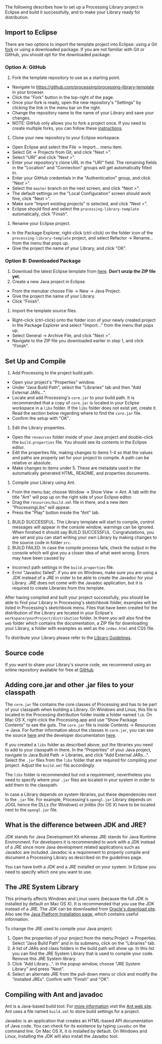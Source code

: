 The following describes how to set up a Processing Library project in Eclipse and build it successfully, and to make your Library ready for distribution.

## Import to Eclipse

There are two options to import the template project into Eclipse: using a Git [fork](https://help.github.com/articles/fork-a-repo) or using a downloaded package. If you are not familiar with Git or GitHub, you should opt for the downloaded package.

### Option A: GitHub

1. Fork the template repository to use as a starting point.
  * Navigate to https://github.com/processing/processing-library-template in your browser.
  * Click the "Fork" button in the top-right of the page.
  * Once your fork is ready, open the new repository's "Settings" by clicking the link in the menu bar on the right.
  * Change the repository name to the name of your Library and save your changes.
  * NOTE: GitHub only allows you to fork a project once. If you need to create multiple forks, you can follow these [instructions](https://beeznest.wordpress.com/2013/12/26/creating-multiple-forks-using-upstream-branches/).
1. Clone your new repository to your Eclipse workspace.
  * Open Eclipse and select the File → Import... menu item.
  * Select Git → Projects from Git, and click "Next >".
  * Select "URI" and click "Next >". 
  * Enter your repository's clone URL in the "URI" field. The remaining fields in the "Location" and "Connection" groups will get automatically filled in.
  * Enter your GitHub credentials in the "Authentication" group, and click "Next >".
  * Select the `master` branch on the next screen, and click "Next >".
  * The default settings on the "Local Configuration" screen should work fine, click "Next >".
  * Make sure "Import existing projects" is selected, and click "Next >".
  * Eclipse should find and select the `processing-library-template` automatically, click "Finish".
1. Rename your Eclipse project.
  * In the Package Explorer, right-click (ctrl-click) on the folder icon of the `processing-library-template` project, and select Refactor → Rename... from the menu that pops up. 
  * Give the project the name of your Library, and click "OK".
  
### Option B: Downloaded Package

1. Download the latest Eclipse template from [here](https://github.com/processing/processing-library-template/releases). **Don't unzip the ZIP file yet.**
1. Create a new Java project in Eclipse. 
  * From the menubar choose File → New → Java Project. 
  * Give the project the name of your Library. 
  * Click "Finish".
1. Import the template source files.
  * Right-click (ctrl-click) onto the folder icon of your newly created project in the Package Explorer and select "Import..." from the menu that pops up. 
  * Select General → Archive File, and click "Next >".
  * Navigate to the ZIP file you downloaded earlier in step 1, and click "Finish".

## Set Up and Compile

1. Add Processing to the project build path.
  * Open your project's "Properties" window. 
  * Under "Java Build Path", select the "Libraries" tab and then "Add External JARs...". 
  * Locate and add Processing's `core.jar` to your build path. It is recommended that a copy of `core.jar` is located in your Eclipse workspace in a `libs` folder. If the `libs` folder does not exist yet, create it. Read the section below regarding where to find the `core.jar` file.
  * Confirm the setup with "OK".
1. Edit the Library properties.
  * Open the `resources` folder inside of your Java project and double-click the `build.properties` file. You should see its contents in the Eclipse editor. 
  * Edit the properties file, making changes to items 1-4 so that the values and paths are properly set for your project to compile. A path can be relative or absolute.
  * Make changes to items under 5. These are metadata used in the automatically generated HTML, README, and properties documents.
1. Compile your Library using Ant.
  * From the menu bar, choose Window → Show View → Ant. A tab with the title "Ant" will pop up on the right side of your Eclipse editor. 
  * Drag the `resources/build.xml` file in there, and a new item "ProcessingLibs" will appear. 
  * Press the "Play" button inside the "Ant" tab.
1. BUILD SUCCESSFUL. The Library template will start to compile, control messages will appear in the console window, warnings can be ignored. When finished it should say BUILD SUCCESSFUL. Congratulations, you are set and you can start writing your own Library by making changes to the source code in folder `src`.
1. BUILD FAILED. In case the compile process fails, check the output in the console which will give you a closer idea of what went wrong. Errors may have been caused by
  * Incorrect path settings in the `build.properties` file.
  * Error "Javadoc failed". if you are on Windows, make sure you are using a JDK instead of a JRE in order to be able to create the Javadoc for your Library. JRE does not come with the Javadoc application, but it is required to create Libraries from this template.

After having compiled and built your project successfully, you should be able to find your Library in Processing's sketchbook folder, examples will be listed in Processing's sketchbook menu. Files that have been created for the distribution of the Library are located in your Eclipse's `workspace/yourProject/distribution` folder. In there you will also find the `web` folder which contains the documentation, a ZIP file for downloading your Library, a folder with examples as well as the `index.html` and CSS file.

To distribute your Library please refer to the [Library Guidelines](https://github.com/processing/processing/wiki/Library-Guidelines).

## Source code

If you want to share your Library's source code, we recommend using an online repository available for free at [GitHub](https://github.com/).

## Adding core.jar and other .jar files to your classpath

The `core.jar` file contains the core classes of Processing and has to be part of your classpath when building a Library. On Windows and Linux, this file is located in the Processing distribution folder inside a folder named `lib`. On Mac OS X, right-click the Processing.app and use "Show Package Contents" to see the guts. The `core.jar` file is inside Contents → Resources → Java. For further information about the classes in `core.jar`, you can see the source [here](http://code.google.com/p/processing/source/browse/trunk/processing#processing/core) and the developer documentation [here](http://processing.googlecode.com/svn/trunk/processing/build/javadoc/core/index.html).

If you created a `libs` folder as described above, put the libraries you need to add to your classpath in there. In the "Properties" of your Java project, navigate to Java Build Path → Libraries, and click "Add External JARs...". Select the `.jar` files from the `libs` folder that are required for compiling your project. Adjust the `build.xml` file accordingly.

The `libs` folder is recommended but not a requirement, nevertheless you need to specify where your `.jar` files are located in your system in order to add them to the classpath.

In case a Library depends on system libraries, put these dependencies next to the `.jar` file. For example, Processing's `opengl.jar` Library depends on JOGL hence the DLLs (for Windows) or jnilibs (for OS X) have to be located next to the `opengl.jar` file.

## What is the difference between JDK and JRE?

JDK stands for Java Development Kit whereas JRE stands for Java Runtime Environment. For developers it is recommended to work with a JDK instead of a JRE since more Java development related applications such as Javadoc are included. Javadoc is a requirement to properly compile and document a Processing Library as described on the guidelines page.

You can have both a JDK and a JRE installed on your system. In Eclipse you need to specify which one you want to use.

## The JRE System Library

This primarily affects Windows and Linux users (because the full JDK is installed by default on Mac OS X). It is recommended that you use the JDK instead of a JRE. The JDK can be downloaded from [Oracle's download site](http://www.oracle.com/technetwork/java/javase/downloads/index.html). Also see the [Java Platform Installation page](http://www.oracle.com/technetwork/java/javase/index-137561.html), which contains useful information.

To change the JRE used to compile your Java project:

1. Open the properties of your project from the menu Project → Properties. Select "Java Build Path" and in its submenu, click on the "Libraries" tab.
1. A list of JARs and class folders in the build path will show up. In this list you can find the JRE System Library that is used to compile your code. Remove this JRE System library.
1. Click "Add Library...". In the popup window, choose "JRE System Library" and press "Next".
1. Select an alternate JRE from the pull-down menu or click and modify the "Installed JREs". Confirm with "Finish" and "OK". 

## Compiling with Ant and javadoc

Ant is a Java-based build tool. For [more information](http://ant.apache.org/faq.html#what-is-ant) visit the [Ant web site](http://ant.apache.org/). Ant uses a file named `build.xml` to store build settings for a project.

Javadoc is an application that creates an HTML-based API documentation of Java code. You can check for its existence by typing `javadoc` on the command line. On Mac OS X, it is installed by default. On Windows and Linux, installing the JDK will also install the Javadoc tool. 
